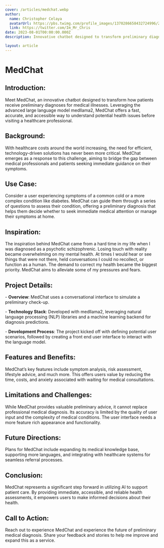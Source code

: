 ```yaml
---
cover: /articles/medchat.webp
author:
  name: Christopher Celaya
  avatarUrl: https://pbs.twimg.com/profile_images/1370286658432724996/ZMSDzzIi_400x400.jpg
  link: https://twitter.com/Im_Mr_Chris
date: 2023-08-01T00:00:00.000Z
description: Innovative chatbot designed to transform preliminary diagnoses.

layout: article
---
```


# MedChat

## **Introduction**:

Meet MedChat, an innovative chatbot designed to transform how patients receive preliminary diagnoses for medical illnesses. Leveraging the advanced large language model medllama2, MedChat offers a fast, accurate, and accessible way to understand potential health issues before visiting a healthcare professional.

## **Background**:

With healthcare costs around the world increasing, the need for efficient, technology-driven solutions has never been more critical. MedChat emerges as a response to this challenge, aiming to bridge the gap between medical professionals and patients seeking immediate guidance on their symptoms.

## **Use Case**:

Consider a user experiencing symptoms of a common cold or a more complex condition like diabetes. MedChat can guide them through a series of questions to assess their condition, offering a preliminary diagnosis that helps them decide whether to seek immediate medical attention or manage their symptoms at home.

## **Inspiration**:

The inspiration behind MedChat came from a hard time in my life when I was diagnosed as a psychotic schizophrenic. Losing touch with reality became overwhelming on my mental health. At times I would hear or see things that were not there, held conversations I could no recollect, or function as a human. The demand to correct my health became the biggest priority. MedChat aims to alleviate some of my pressures and fears.

## **Project Details**:

\- **Overview**: MedChat uses a conversational interface to simulate a preliminary check-up.

\- **Technology Stack**: Developed with medllama2, leveraging natural language processing (NLP) libraries and a machine learning backend for diagnosis predictions.

\- **Development Process**: The project kicked off with defining potential user scenarios, followed by creating a front end user interface to interact with the language model.

## **Features and Benefits**:

MedChat’s key features include symptom analysis, risk assessment, lifestyle advice, and much more. This offers users value by reducing the time, costs, and anxiety associated with waiting for medical consultations.

## **Limitations and Challenges**:

While MedChat provides valuable preliminary advice, it cannot replace professional medical diagnosis. Its accuracy is limited by the quality of user input and the complexity of medical conditions. The user interface needs a more feature rich appearance and functionality.

## **Future Directions**:

Plans for MedChat include expanding its medical knowledge base, supporting more languages, and integrating with healthcare systems for seamless referral processes.

## **Conclusion**:

MedChat represents a significant step forward in utilizing AI to support patient care. By providing immediate, accessible, and reliable health assessments, it empowers users to make informed decisions about their health.

## **Call to Action**:

Reach out to experience MedChat and experience the future of preliminary medical diagnosis. Share your feedback and stories to help me improve and expand this as a service.
